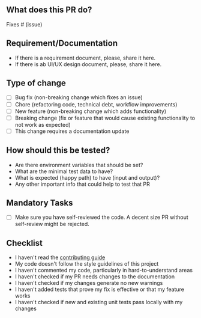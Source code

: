 ## What does this PR do?

<!-- Please include a summary of the change and which issue is fixed. Please also include relevant motivation and context. List any dependencies that are required for this change. -->

Fixes # (issue)

<!-- Please provide a loom video for visual changes to speed up reviews
 Loom Video: https://www.loom.com/
-->

## Requirement/Documentation

<!-- Please provide all documents that are important to understand the reason of that PR. -->

- If there is a requirement document, please, share it here.
- If there is ab UI/UX design document, please, share it here.

## Type of change

<!-- Please delete bullets that are not relevant. -->

- [ ] Bug fix (non-breaking change which fixes an issue)
- [ ] Chore (refactoring code, technical debt, workflow improvements)
- [ ] New feature (non-breaking change which adds functionality)
- [ ] Breaking change (fix or feature that would cause existing functionality to not work as expected)
- [ ] This change requires a documentation update

## How should this be tested?

<!-- Please describe the tests that you ran to verify your changes. Provide instructions so we can reproduce. Please also list any relevant details for your test configuration. Write details that help to start the tests -->

- Are there environment variables that should be set?
- What are the minimal test data to have?
- What is expected (happy path) to have (input and output)?
- Any other important info that could help to test that PR

## Mandatory Tasks

- [ ] Make sure you have self-reviewed the code. A decent size PR without self-review might be rejected.

## Checklist

<!-- Remove bullet points below that don't apply to you -->

- I haven't read the [contributing guide](https://github.com/calcom/cal.com/blob/main/CONTRIBUTING.md)
- My code doesn't follow the style guidelines of this project
- I haven't commented my code, particularly in hard-to-understand areas
- I haven't checked if my PR needs changes to the documentation
- I haven't checked if my changes generate no new warnings
- I haven't added tests that prove my fix is effective or that my feature works
- I haven't checked if new and existing unit tests pass locally with my changes
